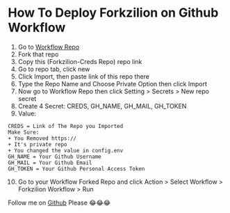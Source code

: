# How To Deploy Forkzilion on Github Workflow
1. Go to [Workflow Repo](https://github.com/DunggVN/forkzilion-wf-example)
2. Fork that repo
3. Copy this (Forkzilion-Creds Repo) repo link
4. Go to repo tab, click new
5. Click Import, then paste link of this repo there
6. Type the Repo Name and Choose Private Option then click Import
7. Now go to Workflow Repo then click Setting > Secrets > New repo secret
8. Create 4 Secret: CREDS, GH_NAME, GH_MAIL, GH_TOKEN
9. Value:
```
CREDS = Link of The Repo you Imported
Make Sure:
+ You Removed https://
+ It's private repo
+ You changed the value in config.env
GH_NAME = Your Github Username
GH_MAIL = Your Github Email
GH_TOKEN = Your Github Personal Access Token
```

10. Go to your Workflow Forked Repo and click Action > Select Workflow > Forkzilion Workflow > Run

Follow me on [Github](https://github.com/DunggVN) Please 😂😂😂
